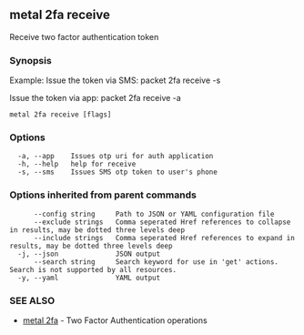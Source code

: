 ## metal 2fa receive

Receive two factor authentication token

### Synopsis

Example:
Issue the token via SMS:
packet 2fa receive -s 

Issue the token via app:
packet 2fa receive -a



```
metal 2fa receive [flags]
```

### Options

```
  -a, --app    Issues otp uri for auth application
  -h, --help   help for receive
  -s, --sms    Issues SMS otp token to user's phone
```

### Options inherited from parent commands

```
      --config string     Path to JSON or YAML configuration file
      --exclude strings   Comma seperated Href references to collapse in results, may be dotted three levels deep
      --include strings   Comma seperated Href references to expand in results, may be dotted three levels deep
  -j, --json              JSON output
      --search string     Search keyword for use in 'get' actions. Search is not supported by all resources.
  -y, --yaml              YAML output
```

### SEE ALSO

* [metal 2fa](metal_2fa.md)	 - Two Factor Authentication operations

